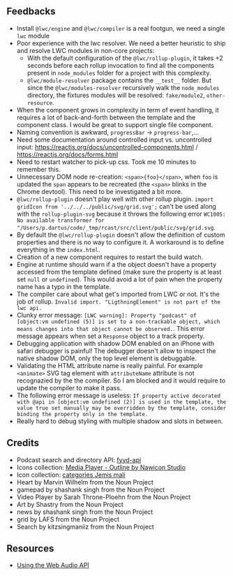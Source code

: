 ## Feedbacks

* Install `@lwc/engine` and `@lwc/compiler` is a real footgun, we need a single `lwc` module
* Poor experience with the lwc resolver. We need a better heuristic to ship and resolve LWC modules in non-core projects:
    * With the default configuration of the `@lwc/rollup-plugin`, it takes +2 seconds before each rollup invocation to find all the components present in `node_modules` folder for a project with this complexity.
    * `@lwc/module-resolver` package contains the `__test__` folder. But since the `@lwc/modules-resolver` recursively walk the `node_modules` directory, the fixtures modules will be resolved: `fake/module2`, `other-resource`.
* When the component grows in complexity in term of event handling, it requires a lot of back-and-forth between the template and the component class. I would be great to support single file component.
* Naming convention is awkward, `progressBar` -> `progress-bar`,...
* Need some documentation around controlled input vs. uncontrolled input: https://reactjs.org/docs/uncontrolled-components.html / https://reactjs.org/docs/forms.html
* Need to restart watcher to pick-up css. Took me 10 minutes to remember this.
* Unnecessary DOM node re-creation: `<span>{foo}</span>`, when `foo` is updated the `span` appears to be recreated (the `<span>` blinks in the Chrome devtool). This need to be investigated a bit more.
* `@lwc/rollup-plugin` doesn't play well with other rollup plugin. `import gridIcon from '../../../public/svg/grid.svg';` can't be used along with the `rollup-plugin-svg` because it throws the following error `WC1005: No available transformer for "/Users/p.dartus/code/_tmp/rcast/src/client/public/svg/grid.svg`.
* By default the `@lwc/rollup-plugin` doesn't allow the definition of custom properties and there is no way to configure it. A workaround is to define everything in the `index.html`.
* Creation of a new component requires to restart the build watch.
* Engine at runtime should warn if a the object doesn't have a property accessed from the template defined (make sure the property is at least set `null` or `undefined`). This would avoid a lot of pain when the property name has a typo in the template.
* The compiler care about what get's imported from LWC or not. It's the job of rollup. `Invalid import. "LigthningElement" is not part of the lwc api.`
* Clunky error message: `[LWC warning]: Property "podcast" of [object:vm undefined (5)] is set to a non-trackable object, which means changes into that object cannot be observed.`. This error message appears when set a `Response` object to a track property.
* Debugging application with shadow DOM enabled on an iPhone with safari debugger is painful! The debugger doesn't allow to inspect the native shadow DOM, only the top level element is debuggable. 
* Validating the HTML attribute name is really painful. For example `<animate>` SVG tag element with `attributeName` attribute is not recognazied by the the compiler. So I am blocked and it would require to update the compiler to make it pass.
* The following error message is useless: `If property active decorated with @api in [object:vm undefined (2)] is used in the template, the value true set manually may be overridden by the template, consider binding the property only in the template.`
* Really hard to debug styling with multiple shadow and slots in between.

## Credits

* Podcast search and directory API: [fyyd-api](https://github.com/eazyliving/fyyd-api) 
* Icons collection: [Media Player - Outline by Nawicon Studio](https://thenounproject.com/nawiconstudio/collection/media-player-outline/)
* Icon collection: [categories Jemis mali](https://thenounproject.com/jemismali/collection/categories/)
* Heart by Marvin Wilhelm from the Noun Project
* gamepad by shashank singh from the Noun Project
* Video Player by Sarah Throne-Ploehn from the Noun Project
* Art by Shastry from the Noun Project
* news by shashank singh from the Noun Project
* grid by LAFS from the Noun Project
* Search by kitzsingmaniiz from the Noun Project

## Resources

* [Using the Web Audio API](https://developer.mozilla.org/en-US/docs/Web/API/Web_Audio_API/Using_Web_Audio_API)
